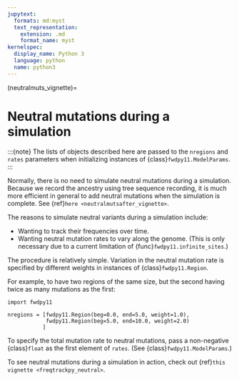 ```yaml
---
jupytext:
  formats: md:myst
  text_representation:
    extension: .md
    format_name: myst
kernelspec:
  display_name: Python 3
  language: python
  name: python3
---
```


(neutralmuts_vignette)=

# Neutral mutations during a simulation

:::{note}
The lists of objects described here are passed to the `nregions` and `rates` parameters when initializing instances of {class}`fwdpy11.ModelParams`.
:::

Normally, there is no need to simulate neutral mutations during a simulation.
Because we record the ancestry using tree sequence recording, it is much more efficient in general to add neutral mutations when the simulation is complete.
See {ref}`here <neutralmutsafter_vignette>`.

The reasons to simulate neutral variants during a simulation include:

* Wanting to track their frequencies over time.
* Wanting neutral mutation rates to vary along the genome.
  (This is only necessary due to a current limitation of {func}`fwdpy11.infinite_sites`.)

The procedure is relatively simple.
Variation in the neutral mutation rate is specified by different weights in instances of {class}`fwdpy11.Region`.

For example, to have two regions of the same size, but the second having twice as many mutations as the first:

```{code-cell}
import fwdpy11

nregions = [fwdpy11.Region(beg=0.0, end=5.0, weight=1.0),
            fwdpy11.Region(beg=5.0, end=10.0, weight=2.0)
           ]
```

To specify the total mutation rate to neutral mutations, pass a non-negative {class}`float` as the first element of `rates`.
(See {class}`fwdpy11.ModelParams`.)

To see neutral mutations during a simulation in action, check out {ref}`this vignette <freqtrackpy_neutral>`.
